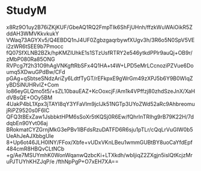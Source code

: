 # StudyM
x8Rz9O1uy2B76iZKjKUF/GbeAQ1RQ2FmpTIk6ShFjUHnh/ffzkWuWAiOikR5ZddAH3WMVKkvkukY
VWaq73AGYXv5/Q4EBDQ1nJ4UF0ZgbzgaqrbywfXUgv3h/3R6o5N0SpV5VEi2zWR6tSEE9b7Pmocc
fQ07SfXLNB2BZk/hpKMZlUhkE1s1STzUsfRTRY2e546ytkdPPlr9auQj+OB9r/zMbP080Ra85ONG
RVPcg7f2h31O9hAgVNKgftRbSFx4Q1HA+t4W+LPD5eMrLCcnoziPZVue6Doumq5XDwuGPdBw/CFd
pGAg+qSbtseSNdzAriZy6LdtfTyGT/rEFkpxE9gWrGm49zXPJ5b6Y9B0WIqZyBDSiNUHRvIZ+Com
Io86eyGLQmo5t5/+sZL10bauEAZ+KcOoxcjF/Am1k4VPffzj80zhdSzeJnX/XaHdVBsQE+OOy5BM
4UakP4bL1Xpx3jTAYI8qY3YFaVlm9jclJk51NGTp3UYoZWd52aRc9AhbreomujRiPZ9520s0F6IC
QFQ3tBExZaw1JsbbktHPM6sSoXr5tKQSj0R6Ew/fQhrInTRIhg9rB79K22H/7ddqbEn90Yvt06aj
BRokmatCYZGrnjMkG3ePBv1lBFdsRzuDATFD6R6sju1pTLr/cQqLrVuGIW0b5UeAhJeAJXbbgUle
8+Up6ot46JLH0INY/FFox/Xbfe+vUDxVKnLBeu1wmmGUBtBY8uoCaYfdEpf484cmR8HBQvCLtNCb
+g/Ae7MSUYmhK0WonWqanwQzbcKi+LTXkdh/wbIjiqZ2ZXgjn5islQtKcjzMruPJTUYhKHZJqP/e
/fthNpPgP+O7xEH7XA==
